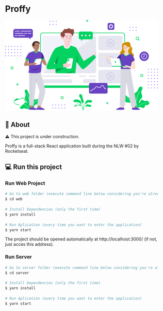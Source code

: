 # Proffy

<p align="center">
  <img src="https://github.com/antonio-evaldo/proffy-react/blob/master/web/src/assets/images/landing.svg" height="300" />
</p>

## :memo: About

:warning: This project is under construction.

Proffy is a full-stack React application built during the NLW #02 by Rocketseat.

## :computer: Run this project

### Run Web Project

```bash
# Go to web folder (execute command line below considering you're already at proffy-react folder)
$ cd web

# Install Dependencies (only the first time)
$ yarn install

# Run Aplication (every time you want to enter the application)
$ yarn start
```
The project should be opened automatically at http://localhost:3000/ (if not, just acces this address).

### Run Server

```bash
# Go to server folder (execute command line below considering you're already at proffy-react folder)
$ cd server

# Install Dependencies (only the first time)
$ yarn install

# Run Aplication (every time you want to enter the application)
$ yarn start
```
